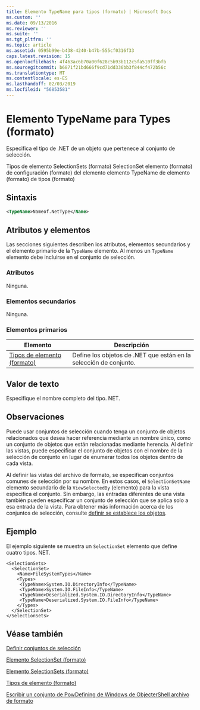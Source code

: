 ```yaml
---
title: Elemento TypeName para tipos (formato) | Microsoft Docs
ms.custom: ''
ms.date: 09/13/2016
ms.reviewer: ''
ms.suite: ''
ms.tgt_pltfrm: ''
ms.topic: article
ms.assetid: 0595b99e-b438-4240-b47b-555cf0316f33
caps.latest.revision: 15
ms.openlocfilehash: 4f463ac6b70a00f628c5b93b112c5fa510ff3bfb
ms.sourcegitcommit: b6871f21bd666f9cd71dd336bb3f844cf472b56c
ms.translationtype: MT
ms.contentlocale: es-ES
ms.lasthandoff: 02/03/2019
ms.locfileid: "56853581"
---
```

# <a name="typename-element-for-types-format"></a>Elemento TypeName para Types (formato)

Especifica el tipo de .NET de un objeto que pertenece al conjunto de selección.

Tipos de elemento SelectionSets (formato) SelectionSet elemento (formato) de configuración (formato) del elemento elemento TypeName de elemento (formato) de tipos (formato)

## <a name="syntax"></a>Sintaxis

```xml
<TypeName>Nameof.NetType</Name>
```

## <a name="attributes-and-elements"></a>Atributos y elementos

Las secciones siguientes describen los atributos, elementos secundarios y el elemento primario de la `TypeName` elemento. Al menos un `TypeName` elemento debe incluirse en el conjunto de selección.

### <a name="attributes"></a>Atributos

Ninguna.

### <a name="child-elements"></a>Elementos secundarios

Ninguna.

### <a name="parent-elements"></a>Elementos primarios

|Elemento|Descripción|
|-------------|-----------------|
|[Tipos de elemento (formato)](./types-element-for-selectionset-format.md)|Define los objetos de .NET que están en la selección de conjunto.|

## <a name="text-value"></a>Valor de texto

Especifique el nombre completo del tipo. NET.

## <a name="remarks"></a>Observaciones

Puede usar conjuntos de selección cuando tenga un conjunto de objetos relacionados que desea hacer referencia mediante un nombre único, como un conjunto de objetos que están relacionadas mediante herencia. Al definir las vistas, puede especificar el conjunto de objetos con el nombre de la selección de conjunto en lugar de enumerar todos los objetos dentro de cada vista.

Al definir las vistas del archivo de formato, se especifican conjuntos comunes de selección por su nombre. En estos casos, el `SelectionSetName` elemento secundario de la `ViewSelectedBy` (elemento) para la vista especifica el conjunto. Sin embargo, las entradas diferentes de una vista también pueden especificar un conjunto de selección que se aplica solo a esa entrada de la vista. Para obtener más información acerca de los conjuntos de selección, consulte [definir se establece los objetos](./defining-selection-sets.md).

## <a name="example"></a>Ejemplo

El ejemplo siguiente se muestra un `SelectionSet` elemento que define cuatro tipos. NET.

```
<SelectionSets>
  <SelectionSet>
    <Name>FileSystemTypes</Name>
    <Types>
     <TypeName>System.IO.DirectoryInfo</TypeName>
     <TypeName>System.IO.FileInfo</TypeName>
     <TypeName>Deserialized.System.IO.DirectoryInfo</TypeName>
     <TypeName>Deserialized.System.IO.FileInfo</TypeName>
    </Types>
  </SelectionSet>
</SelectionSets>
```

## <a name="see-also"></a>Véase también

[Definir conjuntos de selección](./defining-selection-sets.md)

[Elemento SelectionSet (formato)](./selectionset-element-format.md)

[Elemento SelectionSets (formato)](./selectionsets-element-format.md)

[Tipos de elemento (formato)](./types-element-for-selectionset-format.md)

[Escribir un conjunto de PowDefining de Windows de ObjecterShell archivo de formato](./writing-a-powershell-formatting-file.md)

